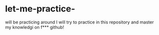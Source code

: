 # let-me-practice-
will be practicing around
I will try to practice in this repository and master my knowledgi on f*** github!
